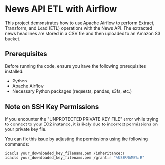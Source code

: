 

# News API ETL with Airflow

This project demonstrates how to use Apache Airflow to perform Extract, Transform, and Load (ETL) operations with the News API. The extracted news headlines are stored in a CSV file and then uploaded to an Amazon S3 bucket.

## Prerequisites

Before running the code, ensure you have the following prerequisites installed:

- Python
- Apache Airflow
- Necessary Python packages (requests, pandas, s3fs, etc.)

## Note on SSH Key Permissions

If you encounter the "UNPROTECTED PRIVATE KEY FILE" error while trying to connect to your EC2 instance, it is likely due to incorrect permissions on your private key file.

You can fix this issue by adjusting the permissions using the following commands:

```bash
icacls your_downloaded_key_filename.pem /inheritance:r
icacls your_downloaded_key_filename.pem /grant:r "%USERNAME%:R"

